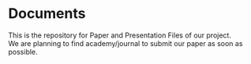 # Documents

This is the repository for Paper and Presentation Files of our project. <br>
We are planning to find academy/journal to submit our paper as soon as possible.
